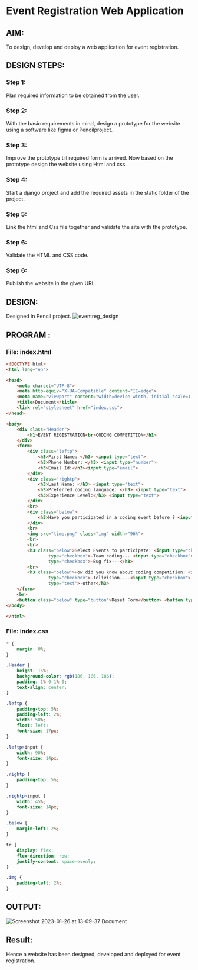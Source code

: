 # Event Registration Web Application

## AIM:
To design, develop and deploy a web application for event registration.

## DESIGN STEPS:

### Step 1:
Plan required information to be obtained from the user.

### Step 2:
With the basic requirements in mind, design a prototype for the website using 
a software like figma or Pencilproject.

### Step 3:
Improve the prototype till required form is arrived. Now based on the prototype
design the website using Html and css.

### Step 4:
Start a django project and add the required assets in the static folder of the project.

### Step 5:
Link the html and Css file together and validate the site with the prototype.

### Step 6:
Validate the HTML and CSS code.

### Step 6:
Publish the website in the given URL.

## DESIGN:
Designed in Pencil project.
![eventreg_design](https://user-images.githubusercontent.com/73975593/214781824-a7b70942-a534-4b1e-9e40-43d8b7a85b03.png)


## PROGRAM :
### File: index.html
```html
<!DOCTYPE html>
<html lang="en">

<head>
    <meta charset="UTF-8">
    <meta http-equiv="X-UA-Compatible" content="IE=edge">
    <meta name="viewport" content="width=device-width, initial-scale=1.0">
    <title>Document</title>
    <link rel="stylesheet" href="index.css">
</head>

<body>
    <div class="Header">
        <h1>EVENT REGISTRATION<br>CODING COMPETITION</h1>
    </div>
    <form>
        <div class="leftp">
            <h3>First Name: </h3> <input type="text">
            <h3>Phone Number: </h3> <input type="number">
            <h3>Email Id:</h3><input type="email">
        </div>
        <div class="rightp">
            <h3>Last Name: </h3> <input type="text">
            <h3>Preferred coding language: </h3> <input type="text">
            <h3>Experience Level:</h3> <input type="text">
        </div>
        <br>
        <div class="below">
            <h3>Have you participated in a coding event before ? <input type="radio"> Yes <input type="radio"> No</h3>
        </div>
        <br>
        <img src="time.png" class="img" width="96%">
        <br>
        <br>
        <h3 class="below">Select Events to participate: <input type="checkbox">-Hackathon--- <input
                type="checkbox">-Team coding--- <input type="checkbox">-Competitive coding--- <input
                type="checkbox">-Bug fix---</h3>
        <br>
        <h3 class="below">How did you know about coding competition: <input type="checkbox">-Newspaper----<input
                type="checkbox">-Telivision----<input type="checkbox">-Youtube Advertisement----<input
                type="text">-other</h3>
    </form>
    <br>
    <button class="below" type="button">Reset Form</button> <button type="button">Submit</button>
</body>

</html>
```

### File: index.css
```css
* {
    margin: 0%;
}

.Header {
    height: 15%;
    background-color: rgb(186, 186, 186);
    padding: 1% 0 1% 0;
    text-align: center;
}

.leftp {
    padding-top: 5%;
    padding-left: 2%;
    width: 50%;
    float: left;
    font-size: 17px;
}

.leftp>input {
    width: 90%;
    font-size: 14px;
}

.rightp {
    padding-top: 5%;
}

.rightp>input {
    width: 45%;
    font-size: 14px;
}

.below {
    margin-left: 2%;
}

tr {
    display: flex;
    flex-direction: row;
    justify-content: space-evenly;
}

.img {
    padding-left: 2%;
}
```

## OUTPUT:
![Screenshot 2023-01-26 at 13-09-37 Document](https://user-images.githubusercontent.com/73975593/214781869-983c160c-20c5-410a-973a-d5c3abc627ad.png)


## Result:
Hence a website has been designed, developed and deployed for event registration.
